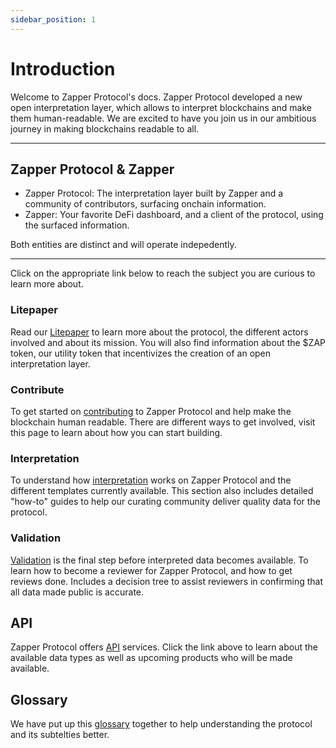 ```yaml
---
sidebar_position: 1
---
```


# Introduction

Welcome to Zapper Protocol's docs. Zapper Protocol developed a new open interpretation layer, which allows to interpret blockchains and make them human-readable. We are excited to have you join us in our ambitious journey in making blockchains readable to all. 

---
## Zapper Protocol & Zapper

- Zapper Protocol: The interpretation layer built by Zapper and a community of contributors, surfacing onchain information.
- Zapper: Your favorite DeFi dashboard, and a client of the protocol, using the surfaced information. 

Both entities are distinct and will operate indepedently. 

---

Click on the appropriate link below to reach the subject you are curious to learn more about. 

### Litepaper

Read our [Litepaper](https://protocol.zapper.xyz/docs/litepaper) to learn more about the protocol, the different actors involved and about its mission. You will also find information about the $ZAP token, our utility token that incentivizes the creation of an open interpretation layer.

### Contribute

To get started on [contributing](https://protocol-docs-git-fredlach-final-countdown-zapper-fi.vercel.app/docs/Interpretation/contribute) to Zapper Protocol and help make the blockchain human readable. There are different ways to get involved, visit this page to learn about how you can start building. 

### Interpretation

To understand how [interpretation](https://protocol.zapper.xyz/docs/interpretation/overview) works on Zapper Protocol and the different templates currently available. This section also includes detailed "how-to" guides to help our curating community deliver quality data for the protocol. 

### Validation

[Validation](https://protocol.zapper.xyz/docs/Interpretation/event-interpretation/reviewer-guide/becoming-a-reviewer) is the final step before interpreted data becomes available. To learn how to become a reviewer for Zapper Protocol, and how to get reviews done. Includes a decision tree to assist reviewers in confirming that all data made public is accurate. 

## API

Zapper Protocol offers [API](https://protocol.zapper.xyz/docs/api-intro) services. Click the link above to learn about the available data types as well as upcoming products who will be made available. 

## Glossary

We have put up this [glossary](https://protocol.zapper.xyz/docs/Interpretation/event-interpretation/reviewer-guide/becoming-a-reviewer) together to help understanding the protocol and its subtelties better. 
